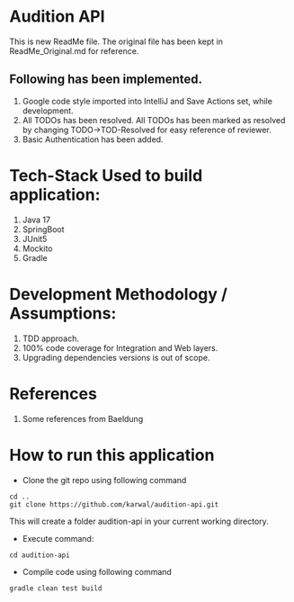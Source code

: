# Audition API

This is new ReadMe file. The original file has been kept in ReadMe_Original.md for reference.

## Following has been implemented.

1. Google code style imported into IntelliJ and Save Actions set, while development.
2. All TODOs has been resolved. All TODOs has been marked as resolved by changing TODO->TOD-Resolved for easy reference
   of reviewer.
3. Basic Authentication has been added.

# Tech-Stack Used to build application:

1. Java 17
2. SpringBoot
3. JUnit5
4. Mockito
5. Gradle

# Development Methodology / Assumptions:

1. TDD approach.
2. 100% code coverage for Integration and Web layers.
3. Upgrading dependencies versions is out of scope.

# References

1. Some references from Baeldung

# How to run this application

* Clone the git repo using following command

```
cd ..
git clone https://github.com/karwal/audition-api.git
```

This will create a folder audition-api in your current working directory.

* Execute command:

``` cd audition-api ```

* Compile code using following command

``` gradle clean test build ```